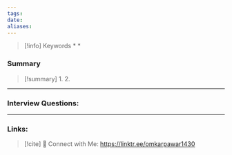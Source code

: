 ```yaml
---
tags: 
date: 
aliases:
---
```

>[!info] Keywords
>* 
>* 








### Summary 
>[!summary] 
>1. 
>2. 

------
### Interview Questions:

----
### Links:
>[!cite]
> 🤝 Connect with Me: https://linktr.ee/omkarpawar1430